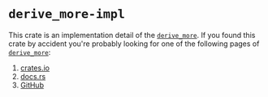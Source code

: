 # `derive_more-impl`

This crate is an implementation detail of the [`derive_more`][crates.io]. If you
found this crate by accident you're probably looking for one of the following
pages of [`derive_more`][crates.io]:
1. [crates.io]
2. [docs.rs]
3. [GitHub]

[crates.io]: https://crates.io/crates/derive_more
[docs.rs]: https://docs.rs/derive_more/latest/derive_more
[GitHub]: https://github.com/JelteF/derive_more
